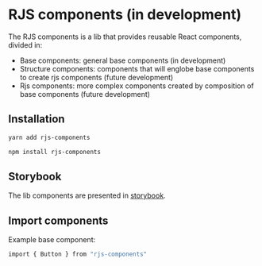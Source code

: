 # RJS components (in development)

The RJS components is a lib that provides reusable React components, divided in:

- Base components: general base components (in development)
- Structure components: components that will englobe base components to create rjs components (future development)
- Rjs components: more complex components created by composition of base components (future development)

## Installation

```sh
yarn add rjs-components
```

```sh
npm install rjs-components
```

## Storybook

The lib components are presented in [storybook](https://649f75c489527d98e48de36a-oywewgabog.chromatic.com/).

## Import components

Example base component:

```sh
import { Button } from "rjs-components"
```
